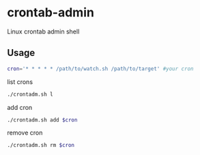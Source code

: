 # crontab-admin
Linux crontab admin shell


## Usage
```sh
cron='* * * * * /path/to/watch.sh /path/to/target' #your cron
```
list crons
```sh
./crontadm.sh l
```
add cron
```sh
./crontadm.sh add $cron
```
remove cron
```sh
./crontadm.sh rm $cron
```